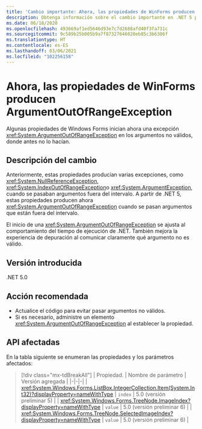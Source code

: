 ```yaml
---
title: 'Cambio importante: Ahora, las propiedades de WinForms producen ArgumentOutOfRangeException'
description: Obtenga información sobre el cambio importante en .NET 5 por el que algunas propiedades de Windows Forms ahora inician una excepción ArgumentOutOfRangeException para los argumentos no válidos.
ms.date: 06/18/2020
ms.openlocfilehash: 493669af1ed5646d93e7c7d2688afd40f3fa731c
ms.sourcegitcommit: 9c589b25b005b9a7f87327646020eb85c3b6306f
ms.translationtype: HT
ms.contentlocale: es-ES
ms.lasthandoff: 03/06/2021
ms.locfileid: "102256158"
---
```

# <a name="winforms-properties-now-throw-argumentoutofrangeexception"></a>Ahora, las propiedades de WinForms producen ArgumentOutOfRangeException

Algunas propiedades de Windows Forms inician ahora una excepción <xref:System.ArgumentOutOfRangeException> en los argumentos no válidos, donde antes no lo hacían.

## <a name="change-description"></a>Descripción del cambio

Anteriormente, estas propiedades producían varias excepciones, como <xref:System.NullReferenceException>, <xref:System.IndexOutOfRangeException>o <xref:System.ArgumentException>, cuando se pasaban argumentos fuera del intervalo. A partir de .NET 5, estas propiedades producen ahora <xref:System.ArgumentOutOfRangeException> cuando se pasan argumentos que están fuera del intervalo.

El inicio de una <xref:System.ArgumentOutOfRangeException> se ajusta al comportamiento del tiempo de ejecución de .NET. También mejora la experiencia de depuración al comunicar claramente qué argumento no es válido.

## <a name="version-introduced"></a>Versión introducida

.NET 5.0

## <a name="recommended-action"></a>Acción recomendada

- Actualice el código para evitar pasar argumentos no válidos.
- Si es necesario, administre un elemento <xref:System.ArgumentOutOfRangeException> al establecer la propiedad.

## <a name="affected-apis"></a>API afectadas

En la tabla siguiente se enumeran las propiedades y los parámetros afectados:

> [!div class="mx-tdBreakAll"]
> | Propiedad. | Nombre de parámetro | Versión agregada |
> |-|-|-|
> | <xref:System.Windows.Forms.ListBox.IntegerCollection.Item(System.Int32)?displayProperty=nameWithType> | `index` | 5.0 (versión preliminar 5) |
> | <xref:System.Windows.Forms.TreeNode.ImageIndex?displayProperty=nameWithType> | `value` | 5.0 (versión preliminar 6) |
> | <xref:System.Windows.Forms.TreeNode.SelectedImageIndex?displayProperty=nameWithType> | `value` | 5.0 (versión preliminar 6) |

<!--

### Affected APIs

- `P:System.Windows.Forms.ListBox.IntegerCollection.Item(System.Int32)`
- `P:System.Windows.Forms.TreeNode.ImageIndex`
- `P:System.Windows.Forms.TreeNode.SelectedImageIndex`

### Category

Windows Forms

-->
